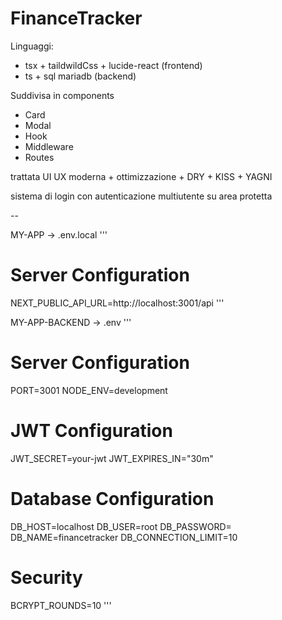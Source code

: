 # FinanceTracker

Linguaggi:
- tsx + taildwildCss + lucide-react (frontend)
- ts + sql mariadb (backend)

Suddivisa in components
- Card
- Modal
- Hook
- Middleware
- Routes

trattata UI UX moderna + ottimizzazione + DRY + KISS + YAGNI

sistema di login con autenticazione multiutente su area protetta

--

MY-APP -> .env.local
'''
# Server Configuration
NEXT_PUBLIC_API_URL=http://localhost:3001/api
'''

MY-APP-BACKEND -> .env
'''
# Server Configuration
PORT=3001
NODE_ENV=development

# JWT Configuration
JWT_SECRET=your-jwt
JWT_EXPIRES_IN="30m"

# Database Configuration
DB_HOST=localhost
DB_USER=root
DB_PASSWORD=
DB_NAME=financetracker
DB_CONNECTION_LIMIT=10

# Security
BCRYPT_ROUNDS=10
'''
